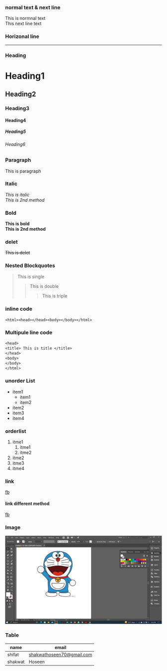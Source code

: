  ### normal text & next line
 
 This is normnal text  
 This next line text

 ### Horizonal line 

 ---

 ### Heading 

 # Heading1
 ## Heading2
 ### Heading3
 #### Heading4
 ##### Heading5
 ###### Heading6

 ### Paragraph

 This is paragraph

### Italic

*This is italic*  
_This is 2nd method_

### Bold

**This is bold**  
__This is 2nd method__

### delet

~~This is delet~~

### Nested Blockquotes

>This is single    
>>This is double
>>> This is triple


### inline code 
`<html><head></head><body></body></html>`

### Multipule line code
```<html>
<head>
<title> This is title </title>
</head>
<body>
</body>
</html>
```

### unorder List 
- item1  
  - item1  
  - item2  
- item2  
- item3  
- item4  

### orderlist
1. itme1     
   1. itme1     
   1. itme2     
1. itme2    
1. itme3    
1. itme4    

### link

[fb](www.fb.com)

#### link different method
[fb](fdlink)

[fdlink]:  wwww.fb.com

### Image
![image](./l.png)

### Table

|name |email|
|-----|-----|
|shifat| shakwathoseen70@gmail.com|
|shakwat| Hoseen|